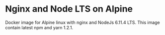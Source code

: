 # Nginx and Node LTS on Alpine

Docker image for Alpine linux with nginx and NodeJs 6.11.4 LTS. 
This image contain latest npm and yarn 1.2.1.

